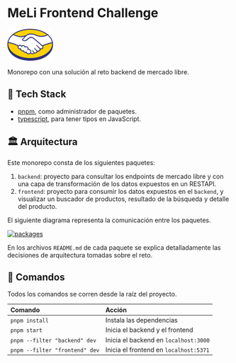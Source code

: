 # MeLi Frontend Challenge

![MercadoLibre](./docs/imgs/05-meli.png "MercadoLibre")

Monorepo con una solución al reto backend de mercado libre.

## 🧰 Tech Stack

- [pnpm](https://pnpm.io), como administrador de paquetes.
- [typescript](https://www.typescriptlang.org/), para tener tipos en JavaScript.

## 🏛️ Arquitectura

Este monorepo consta de los siguientes paquetes:

1. `backend`: proyecto para consultar los endpoints de mercado libre y con una capa de transformación de los datos expuestos en un RESTAPI.
2. `frontend`: proyecto para consumir los datos expuestos en el `backend`, y visualizar un buscador de productos, resultado de la búsqueda y detalle del producto.

El siguiente diagrama representa la comunicación entre los paquetes.

[![packages](https://tinyurl.com/pd9ujzxt)](https://tinyurl.com/pd9ujzxt)<!--![packages](./docs/diagrams/00-packages.puml)-->

En los archivos `README.md` de cada paquete se explica detalladamente las decisiones de arquitectura tomadas sobre el reto.

## 🧞 Comandos

Todos los comandos se corren desde la raíz del proyecto.

| Comando                        | Acción                                 |
| :----------------------------- | :------------------------------------- |
| `pnpm install`                 | Instala las dependencias               |
| `pnpm start`                   | Inicia el backend y el frontend        |
| `pnpm --filter "backend" dev`  | Inicia el backend en `localhost:3000`  |
| `pnpm --filter "frontend" dev` | Inicia el frontend en `localhost:5371` |

